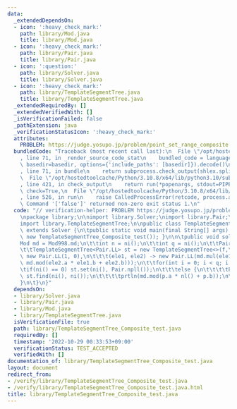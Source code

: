 ```yaml
---
data:
  _extendedDependsOn:
  - icon: ':heavy_check_mark:'
    path: library/Mod.java
    title: library/Mod.java
  - icon: ':heavy_check_mark:'
    path: library/Pair.java
    title: library/Pair.java
  - icon: ':question:'
    path: library/Solver.java
    title: library/Solver.java
  - icon: ':heavy_check_mark:'
    path: library/TemplateSegmentTree.java
    title: library/TemplateSegmentTree.java
  _extendedRequiredBy: []
  _extendedVerifiedWith: []
  _isVerificationFailed: false
  _pathExtension: java
  _verificationStatusIcon: ':heavy_check_mark:'
  attributes:
    PROBLEM: https://judge.yosupo.jp/problem/point_set_range_composite
  bundledCode: "Traceback (most recent call last):\n  File \"/opt/hostedtoolcache/Python/3.10.8/x64/lib/python3.10/site-packages/onlinejudge_verify/documentation/build.py\"\
    , line 71, in _render_source_code_stat\n    bundled_code = language.bundle(stat.path,\
    \ basedir=basedir, options={'include_paths': [basedir]}).decode()\n  File \"/opt/hostedtoolcache/Python/3.10.8/x64/lib/python3.10/site-packages/onlinejudge_verify/languages/user_defined.py\"\
    , line 71, in bundle\n    return subprocess.check_output(shlex.split(command))\n\
    \  File \"/opt/hostedtoolcache/Python/3.10.8/x64/lib/python3.10/subprocess.py\"\
    , line 421, in check_output\n    return run(*popenargs, stdout=PIPE, timeout=timeout,\
    \ check=True,\n  File \"/opt/hostedtoolcache/Python/3.10.8/x64/lib/python3.10/subprocess.py\"\
    , line 526, in run\n    raise CalledProcessError(retcode, process.args,\nsubprocess.CalledProcessError:\
    \ Command '['false']' returned non-zero exit status 1.\n"
  code: "// verification-helper: PROBLEM https://judge.yosupo.jp/problem/point_set_range_composite\n\
    \npackage library;\n\nimport library.Solver;\nimport library.Pair;\nimport library.Mod;\n\
    import library.TemplateSegmentTree;\n\npublic class TemplateSegmentTree_Composite_test\
    \ extends Solver {\n\tpublic static void main(final String[] args) { main(args,\
    \ new TemplateSegmentTree_Composite_test()); }\n\n\tpublic void solve() {\n\t\t\
    Mod md = Mod998.md;\n\t\tint n = ni();\n\t\tint q = ni();\n\t\tPair.LL f[] = Pair.npll(n);\n\
    \t\tTemplateSegmentTree<Pair.LL> st = new TemplateSegmentTree<>(f,\n\t\t\t() ->\
    \ new Pair.LL(1, 0),\n\t\t\t(ele1, ele2) -> new Pair.LL(md.mul(ele1.a, ele2.a),\
    \ md.mod(ele2.a * ele1.b + ele2.b)));\n\t\tfor(int i = 0; i < q; i ++) {\n\t\t\
    \tif(ni() == 0) st.set(ni(), Pair.npll());\n\t\t\telse {\n\t\t\t\tPair.LL p =\
    \ st.find(ni(), ni());\n\t\t\t\tprtln(md.mod(p.a * nl() + p.b));\n\t\t\t}\n\t\t\
    }\n\t}\n}"
  dependsOn:
  - library/Solver.java
  - library/Pair.java
  - library/Mod.java
  - library/TemplateSegmentTree.java
  isVerificationFile: true
  path: library/TemplateSegmentTree_Composite_test.java
  requiredBy: []
  timestamp: '2022-10-29 00:33:53+09:00'
  verificationStatus: TEST_ACCEPTED
  verifiedWith: []
documentation_of: library/TemplateSegmentTree_Composite_test.java
layout: document
redirect_from:
- /verify/library/TemplateSegmentTree_Composite_test.java
- /verify/library/TemplateSegmentTree_Composite_test.java.html
title: library/TemplateSegmentTree_Composite_test.java
---
```

